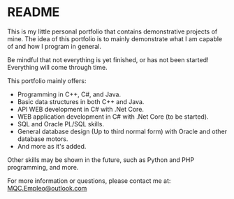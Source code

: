 # README #

This is my little personal portfolio that contains demonstrative projects of mine. The idea of this portfolio is to mainly demonstrate what I am capable of and how I program in general.

Be mindful that not everything is yet finished, or has not been started! Everything will come through time.

This portfolio mainly offers:

- Programming in C++, C#, and Java.
- Basic data structures in both C++ and Java.
- API WEB development in C# with .Net Core.
- WEB application development in C# with .Net Core (to be started).
- SQL and Oracle PL/SQL skills.
- General database design (Up to third normal form) with Oracle and other database motors.
- And more as it's added. 

Other skills may be shown in the future, such as Python and PHP programming, and more.

For more information or questions, please contact me at: MQC.Empleo@outlook.com